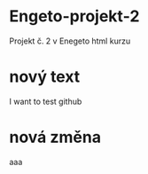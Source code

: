 # Engeto-projekt-2
Projekt č. 2 v Enegeto html kurzu

# nový text
I want to test github

# nová změna 
aaa